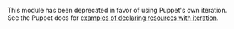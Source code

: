 This module has been deprecated in favor of using Puppet's own iteration. See the Puppet docs for [examples of declaring resources with iteration](https://docs.puppet.com/puppet/latest/reference/lang_iteration.html#declaring-resources).
